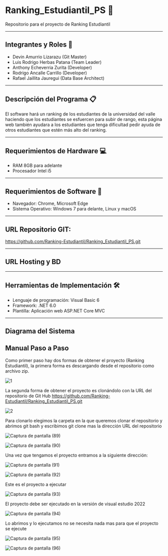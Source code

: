# Ranking_Estudiantil_PS 📁
Repositorio para el proyecto de Ranking Estudiantil

___

## Integrantes y Roles 👷
- Devin Amurrio Lizarazu (Git Master) 
- Luis Rodrigo Herbas Patana (Team Leader) 
- Anthony Echeverria Zurita (Developer)
- Rodrigo Ancalle Carrillo (Developer) 
- Rafael Jaillita Jauregui (Data Base Architect) 

___

## Descripción del Programa 📋
El software hará un ranking de los estudiantes de la universidad del valle haciendo que los estudiantes se esfuercen para subir de rango, esta página web también ayudara a los estudiantes que tenga dificultad pedir ayuda de otros estudiantes que estén más alto del ranking. 

___

## Requerimientos de Hardware 💻
- RAM 8GB para adelante 
- Procesador Intel i5 

___

## Requerimientos de Software 📄 
- Navegador: Chrome, Microsoft Edge
- Sistema Operativo: Windows 7 para delante, Linux y macOS 

___

## URL Repositorio GIT:

https://github.com/Ranking-Estudiantil/Ranking_Estudiantil_PS.git 

___

## URL Hosting y BD

___

## Herramientas de Implementación 🛠️

- Lenguaje de programación: Visual Basic 6 
- Framework: .NET 6.0 
- Plantilla: Aplicación web ASP.NET Core MVC 

___

## Diagrama del Sistema


## Manual Paso a Paso

Como primer paso hay dos formas de obtener el proyecto (Ranking Estudiantil), la primera forma es descargando desde el repositorio como archivo zip.

![1](https://user-images.githubusercontent.com/111919106/203797651-b48d52c9-7745-4901-803d-9b59efa18426.png)

La segunda forma de obtener el proyecto es clonándolo con la URL del repositorio de Git Hub
https://github.com/Ranking-Estudiantil/Ranking_Estudiantil_PS.git

![2](https://user-images.githubusercontent.com/111919106/203797812-57a058de-c99c-420c-a7df-8876f05a8840.png)


Para clonarlo elegimos la carpeta en la que queremos clonar el repositorio y abrimos git bash y escribimos git clone mas la dirección URL del repositorio

![Captura de pantalla (89)](https://user-images.githubusercontent.com/111919106/203797953-a5077be2-6363-4a2e-9a8d-791602bb33a7.png)

![Captura de pantalla (90)](https://user-images.githubusercontent.com/111919106/203797987-a127a43f-fb47-4506-9d2d-d1eff6c9e3d5.png)


Una vez que tengamos el proyecto entramos a la siguiente dirección:

![Captura de pantalla (91)](https://user-images.githubusercontent.com/111919106/203798106-d4e445e1-317e-4bad-b947-90bc1d35d548.png)

![Captura de pantalla (92)](https://user-images.githubusercontent.com/111919106/203798134-c7036721-21e8-4c45-a1b4-75f466106067.png)


Este es el proyecto a ejecutar

![Captura de pantalla (93)](https://user-images.githubusercontent.com/111919106/203798183-c9b991c5-fedb-438e-8abe-174d8e1a3bf2.png)


El proyecto debe ser ejecutado en la versión de visual estudio 2022

![Captura de pantalla (94)](https://user-images.githubusercontent.com/111919106/203798211-6c5eac59-588b-466c-acda-053c4ed2bc5e.png)


Lo abrimos y lo ejecutamos no se necesita nada mas para que el proyecto se ejecute

![Captura de pantalla (95)](https://user-images.githubusercontent.com/111919106/203798240-b9cca743-2785-4e60-99c3-63f6b32b54b3.png)

![Captura de pantalla (96)](https://user-images.githubusercontent.com/111919106/203798274-ddeeec28-a430-462c-9af7-5df73828b63e.png)


